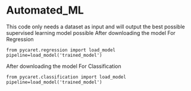 # Automated_ML
This code only needs a dataset as input and will output the best possible supervised learning model possible
After downloading the model
For Regression
```
from pycaret.regression import load_model
pipeline=load_model('trained_model')
```
After downloading the model
For Classification
```
from pycaret.classification import load_model
pipeline=load_model('trained_model')
```
